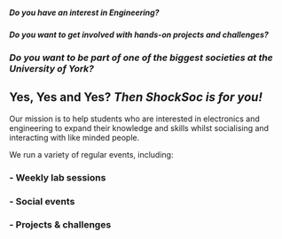 
##### _Do you have an interest in Engineering?_
#### _Do you want to get involved with hands-on projects and challenges?_
### _Do you want to be part of one of the biggest societies at the University of York?_
## Yes, Yes and Yes? _Then ShockSoc is for you!_

Our mission is to help students who are interested in electronics and engineering to expand their knowledge and skills whilst socialising and interacting with like minded people.

We run a variety of regular events, including:

### - Weekly lab sessions 
### - Social events
### - Projects & challenges

